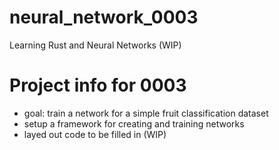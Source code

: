 # neural_network_0003
Learning Rust and Neural Networks
(WIP)

# Project info for 0003
- goal: train a network for a simple fruit classification dataset
- setup a framework for creating and training networks
- layed out code to be filled in (WIP)
